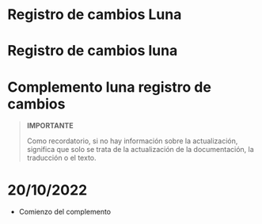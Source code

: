 # Registro de cambios Luna

# Registro de cambios luna

# Complemento luna registro de cambios

>**IMPORTANTE**
>
>Como recordatorio, si no hay información sobre la actualización, significa que solo se trata de la actualización de la documentación, la traducción o el texto.

# 20/10/2022

- Comienzo del complemento
